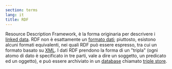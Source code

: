 ```yaml
---
section: terms
lang: it
title: RDF
---
```

Resource Description Framework, è la forma originaria per descrivere i [linked data](../linked-data/). RDF non è esattamente un [formato dati](../data-format/); piuttosto, esistono alcuni formati equivalenti, nei quali RDF può essere espresso, tra cui un formato basato su [XML](../xml/). I dati RDF prendono la forma di un "tripla" (ogni atomo di dato è specificato in tre parti, vale a dire un soggetto, un predicato ed un oggetto), e può essere archiviato in un [database](../database/) chiamato [triple store](../triple-store/).
